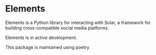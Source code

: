 # Elements

Elements is a Python library for interacting with Solar, a framework for building
cross-compatible social media platforms.

Elements is in active development.

This package is maintained using poetry
